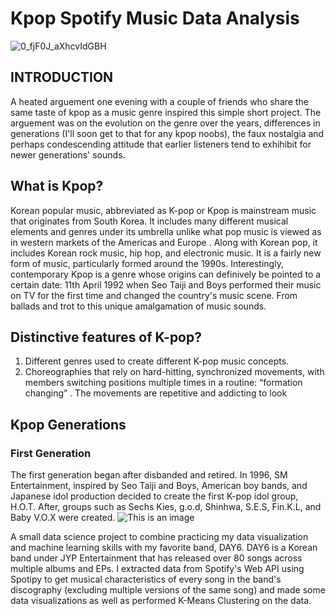 # Kpop Spotify Music Data Analysis
![0_fjF0J_aXhcvIdGBH](https://user-images.githubusercontent.com/93233240/143892209-e4328d9e-5d35-47b0-b3e3-f641c7a46268.gif)


## INTRODUCTION
A heated arguement one evening with a couple of friends who share the same taste of kpop as a music genre inspired this simple short project. The arguement was on the evolution on the genre over the years, differences in generations (I'll soon get to that for any kpop noobs), the faux nostalgia and perhaps condescending attitude that earlier listeners tend to exhihibit for newer generations' sounds.

## What is Kpop?
Korean popular music, abbreviated as K-pop or Kpop is mainstream music that originates from South Korea. It includes many different musical elements and genres under its umbrella unlike what pop music is viewed as in western markets of the Americas and Europe . Along with Korean pop, it includes Korean rock music, hip hop, and electronic music. It is a fairly new form of music, particularly formed around the 1990s. Interestingly, contemporary Kpop is a genre whose origins can definively be pointed to a certain date: 11th April 1992 when Seo Taiji and Boys performed their music on TV for the first time and changed the country's music scene. From ballads and trot to this unique amalgamation of music sounds.

## Distinctive features of K-pop?
1. Different genres used to create different K-pop music concepts.
2. Choreographies that rely on hard-hitting, synchronized movements, with members switching positions multiple times in a routine: “formation changing” . The movements are repetitive and addicting to look

## Kpop Generations
### First Generation
The first generation began after disbanded and retired. In 1996, SM Entertainment, inspired by Seo Taiji and Boys, American boy bands, and Japanese idol production decided to create the first K-pop idol group, H.O.T. After, groups such as Sechs Kies, g.o.d, Shinhwa, S.E.S, Fin.K.L, and Baby V.O.X were created.
![This is an image](https://https://cf.creatrip.com/original/blog/10988/3g4gtc3mpuahfwz76y923bole9corugq.png?d=1200&q=80&f=webp)


A small data science project to combine practicing my data visualization and machine learning skills with my favorite band, DAY6. DAY6 is a Korean band under JYP Entertainment that has released over 80 songs across multiple albums and EPs. I extracted data from Spotify's Web API using Spotipy to get musical characteristics of every song in the band's discography (excluding multiple versions of the same song) and made some data visualizations as well as performed K-Means Clustering on the data.
